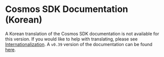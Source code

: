 # Cosmos SDK Documentation (Korean)

A Korean translation of the Cosmos SDK documentation is not available for this version. If you would like to help with translating, please see [Internationalization](https://github.com/aliworkshop/terra-sdk/blob/master/docs/DOCS_README.md#internationalization). A `v0.39` version of the documentation can be found [here](https://docs.cosmos.network/v0.39/kr/).
